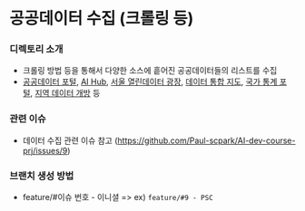 # 공공데이터 수집 (크롤링 등)

### 디렉토리 소개
- 크롤링 방법 등을 통해서 다양한 소스에 흩어진 공공데이터들의 리스트를 수집
- [공공데이터 포털](https://www.data.go.kr/), [AI Hub](https://www.aihub.or.kr/), [서울 열린데이터 광장](https://data.seoul.go.kr/), [데이터 통합 지도](https://www.bigdata-map.kr/), [국가 통계 포털](https://kosis.kr/index/index.do), [지역 데이터 개방](https://www.localdata.go.kr/) 등

### 관련 이슈
- 데이터 수집 관련 이슈 참고 (https://github.com/Paul-scpark/AI-dev-course-prj/issues/9)

### 브랜치 생성 방법
- feature/#이슈 번호 - 이니셜 => ex) `feature/#9 - PSC`
